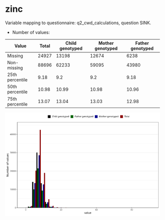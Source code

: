 # zinc
Variable mapping to questionnaire: q2_cwd_calculations, question SINK.
- Number of values:

| Value | Total | Child genotyped | Mother genotyped | Father genotyped |
| ----- | ----- | --------------- | ---------------- | ---------------- |
| Missing | 24927 | 13198 | 12674 | 6238 |
| Non-missing | 88696 | 62233 | 59095 | 43980 |
| 25th percentile | 9.18 | 9.2 | 9.2 | 9.18 |
| 50th percentile | 10.98 | 10.99 | 10.98 | 10.96 |
| 75th percentile | 13.07 | 13.04 | 13.03 | 12.98 |



![](zinc_n.png)



